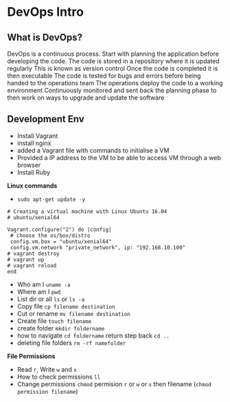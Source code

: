 # DevOps Intro
## What is DevOps?
DevOps is a continuous process.
Start with planning the application before developing the code.
The code is stored in a repository where it is updated regularly
This is known as version control
Once the code is completed it is then executable
The code is tested for bugs and errors before being handed to the operations team
The operations deploy the code to a working environment
Continuously monitored and sent back the planning phase to then work on ways
to upgrade and update the software

## Development Env

- Install Vagrant
- install nginx
- added a Vagrant file with commands to initialise a VM
- Provided a IP address to the VM to be able to access VM through a web browser
- Install Ruby

**Linux commands**
- `sudo apt-get update -y`
```
# Creating a virtual machine with Linux Ubuntu 16.04
# ubuntu/xenial64

Vagrant.configure("2") do |config|
 # choose the os/box/distro
 config.vm.box = "ubuntu/xenial64"
 config.vm.network "private_network", ip: "192.168.10.100"
# vagrant destroy
# vagrant up
# vagrant reload
end
```
- Who am I `uname -a`
- Where am I `pwd` 
- List dir or all `ls` or `ls -a`
- Copy file `cp filename destination`
- Cut or rename `mv filename destination`
- Create file `touch filename`
- create folder `mkdir foldername`
- how to navigate `cd foldername` return step back `cd .. `
- deleting file folders `rm -rf namefolder`

**File Permissions**
- Read `r`, Write `w` and `x`
- How to check permissions `ll`
- Change permissions `chmod` permision `r` or `w` or `x` then filename (`chmod permission filename`)
